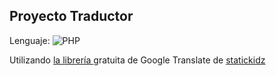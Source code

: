## Proyecto Traductor

Lenguaje: ![PHP](https://img.shields.io/badge/php-%23777BB4.svg?style=for-the-badge&logo=php&logoColor=white)

Utilizando <A HREF="https://github.com/statickidz/php-google-translate-free/"> la librería </A> gratuita de Google Translate de <A HREF="https://github.com/statickidz"> statickidz </A>



